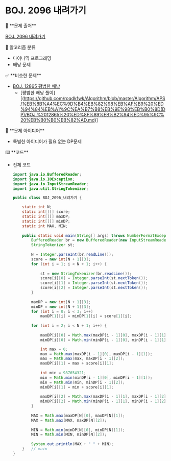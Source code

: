 # BOJ. 2096 내려가기

<aside>
🚨 **문제 출처**

[BOJ. 2096 내려가기](https://www.acmicpc.net/problem/2096)

</aside>

<aside>
📖 알고리즘 분류

- 다이나믹 프로그래밍
- 배낭 문제
</aside>

<aside>
✅ **비슷한 문제**

- [BOJ. 12865 평범한 배낭](https://www.acmicpc.net/problem/12865)
    - [평범한 배낭 풀이][(https://github.com/roqdkfwk/Algorithm/blob/master/Algorithm/APS/%EB%8B%A4%EC%9D%B4%EB%82%98%EB%AF%B9%20%ED%94%84%EB%A1%9C%EA%B7%B8%EB%9E%98%EB%B0%8D(DP)/BOJ.%2012865%20%ED%8F%89%EB%B2%94%ED%95%9C%20%EB%B0%B0%EB%82%AD.md)]
</aside>

<aside>
📖 **문제 아이디어**

- 특별한 아이디어가 필요 없는 DP문제
</aside>

<aside>
⌨️ **코드**

</aside>

- 전체 코드
    
    ```java
    import java.io.BufferedReader;
    import java.io.IOException;
    import java.io.InputStreamReader;
    import java.util.StringTokenizer;
    
    public class BOJ_2096_내려가기 {
    
    	static int N;
    	static int[][] score;
    	static int[][] maxDP;
    	static int[][] minDP;
    	static int MAX, MIN;
    	
    	public static void main(String[] args) throws NumberFormatException, IOException {
    		BufferedReader br = new BufferedReader(new InputStreamReader(System.in));
    		StringTokenizer st;
    		
    		N = Integer.parseInt(br.readLine());
    		score = new int[N + 1][3];
    		for (int i = 1; i < N + 1; i++) {
    			
    			st = new StringTokenizer(br.readLine());
    			score[i][0] = Integer.parseInt(st.nextToken());
    			score[i][1] = Integer.parseInt(st.nextToken());
    			score[i][2] = Integer.parseInt(st.nextToken());
    		}
    		
    		maxDP = new int[N + 1][3];
    		minDP = new int[N + 1][3];
    		for (int i = 0; i < 3; i++)  
    			maxDP[1][i] = minDP[1][i] = score[1][i];
    		
    		for (int i = 2; i < N + 1; i++) {
    			
    			maxDP[i][0] = Math.max(maxDP[i - 1][0], maxDP[i - 1][1]) + score[i][0];
    			minDP[i][0] = Math.min(minDP[i - 1][0], minDP[i - 1][1]) + score[i][0];
    
    			int max = 0;
    			max = Math.max(maxDP[i - 1][0], maxDP[i - 1][1]);
    			max = Math.max(max, maxDP[i - 1][2]);
    			maxDP[i][1] = max + score[i][1];
    			
    			int min = 987654321;
    			min = Math.min(minDP[i - 1][0], minDP[i - 1][1]);
    			min = Math.min(min, minDP[i - 1][2]);
    			minDP[i][1] = min + score[i][1];
    			
    			maxDP[i][2] = Math.max(maxDP[i - 1][1], maxDP[i - 1][2]) + score[i][2];
    			minDP[i][2] = Math.min(minDP[i - 1][1], minDP[i - 1][2]) + score[i][2];
    		}
    		
    		MAX = Math.max(maxDP[N][0], maxDP[N][1]);
    		MAX = Math.max(MAX, maxDP[N][2]);
    		
    		MIN = Math.min(minDP[N][0], minDP[N][1]);
    		MIN = Math.min(MIN, minDP[N][2]);
    		
    		System.out.println(MAX + " " + MIN);
    	}	// main
    }
    
    ```

